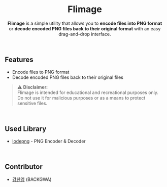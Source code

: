 <div align="center">

# Flimage
**Flimage** is a simple utility that allows you to **encode files into PNG format** or **decode encoded PNG files back to their original format** with an easy drag-and-drop interface.

</div>

<br>

## Features

- Encode files to PNG format
- Decode encoded PNG files back to their original files

> ⚠️ **Disclaimer:**  
Flimage is intended for educational and recreational purposes only. Do not use it for malicious purposes or as a means to protect sensitive files.

<br>

## Used Library
- [lodepng](https://github.com/lvandeve/lodepng) - PNG Encoder & Decoder

<br>

## Contributor
- [강찬영](https://github.com/BackGwa/) (BACKGWA)
